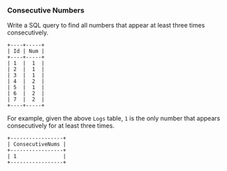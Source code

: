 ### Consecutive Numbers

Write a SQL query to find all numbers that appear at least three times consecutively.

```
+----+-----+
| Id | Num |
+----+-----+
| 1  |  1  |
| 2  |  1  |
| 3  |  1  |
| 4  |  2  |
| 5  |  1  |
| 6  |  2  |
| 7  |  2  |
+----+-----+
```

For example, given the above `Logs` table, `1` is the only number that appears consecutively for at least three times.

```
+-----------------+
| ConsecutiveNums |
+-----------------+
| 1               |
+-----------------+
```
